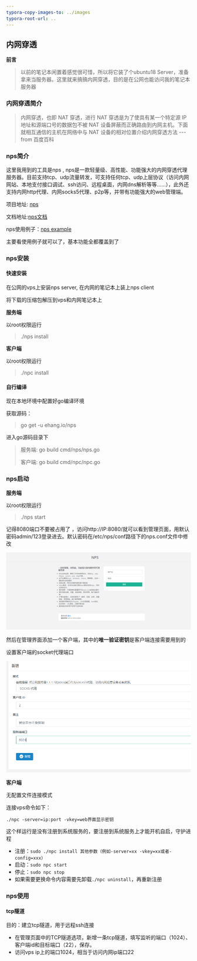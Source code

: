 ```yaml
---
typora-copy-images-to: ../images
typora-root-url: ..
---
```




## 内网穿透



**前言**

> 以前的笔记本闲置着感觉很可惜，所以将它装了个ubuntu18 Server，准备拿来当服务器。这里就来搞搞内网穿透，目的是在公网也能访问我的笔记本服务器



### 内网穿透简介

> 内网穿透，也即 NAT 穿透，进行 NAT 穿透是为了使具有某一个特定源 IP 地址和源端口号的数据包不被 NAT 设备屏蔽而正确路由到内网主机。下面就相互通信的主机在网络中与 NAT 设备的相对位置介绍内网穿透方法                                                                                                                                      ---from 百度百科



### nps简介

这里我用到的工具是nps , nps是一款轻量级、高性能、功能强大的内网穿透代理服务器。目前支持tcp、udp流量转发，可支持任何tcp、udp上层协议（访问内网网站、本地支付接口调试、ssh访问、远程桌面，内网dns解析等等……），此外还支持内网http代理、内网socks5代理、p2p等，并带有功能强大的web管理端。

项目地址: [nps](https://github.com/ehang-io/nps)

文档地址:[nps文档](https://ehang-io.github.io/nps/#/install)

nps使用例子：[nps example](https://ehang-io.github.io/nps/#/example)

主要看使用例子就可以了，基本功能全都覆盖到了



### nps安装

#### 快速安装

在公网的vps上安装nps server, 在内网的笔记本上装上nps client

将下载的压缩包解压到vps和内网笔记本上

**服务端**

以root权限运行

> ./nps install



**客户端**

以root权限运行

> ./npc install



#### 自行编译

现在本地环境中配置好go编译环境

获取源码：

>go get -u ehang.io/nps

进入go源码目录下

>服务端: go build cmd/nps/nps.go
>
>客户端: go build cmd/npc/npc.go





### nps启动

**服务端**

以root权限运行

> ./nps start

记得8080端口不要被占用了 ，访问http://IP:8080/就可以看到管理页面，用默认密码admin/123登录进去。默认密码在/etc/nps/conf路径下的nps.conf文件中修改

![image-20210630154713633](/images/image-20210630154713633.png)

然后在管理界面添加一个客户端，其中的**唯一验证密钥**是客户端连接需要用到的

设置客户端的socket代理端口

![image-20210630160433369](/images/image-20210630160433369.png)

**客户端**

无配置文件连接模式

连接vps命令如下：

```
./npc -server=ip:port -vkey=web界面显示密钥
```



这个样运行是没有注册到系统服务的，要注册到系统服务上才能开机自启，守护进程

- 注册：`sudo ./npc install 其他参数（例如-server=xx -vkey=xx或者-config=xxx）`
- 启动：`sudo npc start`
- 停止：`sudo npc stop`
- 如果需要更换命令内容需要先卸载`./npc uninstall`，再重新注册





### nps使用

#### tcp隧道

目的：建立tcp隧道，用于远程ssh连接

* 在管理页面中的TCP隧道选项，新增一条tcp隧道，填写监听的端口（1024）、客户端id和目标端口（22），保存。
* 访问vps ip上的端口1024，相当于访问内网ip端口22


